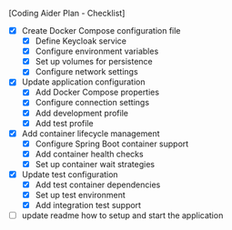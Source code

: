 [Coding Aider Plan - Checklist]

- [x] Create Docker Compose configuration file
  - [x] Define Keycloak service
  - [x] Configure environment variables
  - [x] Set up volumes for persistence
  - [x] Configure network settings

- [x] Update application configuration
  - [x] Add Docker Compose properties
  - [x] Configure connection settings
  - [x] Add development profile
  - [x] Add test profile

- [x] Add container lifecycle management
  - [x] Configure Spring Boot container support
  - [x] Add container health checks
  - [x] Set up container wait strategies

- [x] Update test configuration
  - [x] Add test container dependencies
  - [x] Set up test environment
  - [x] Add integration test support

- [ ] update readme how to setup and start the application